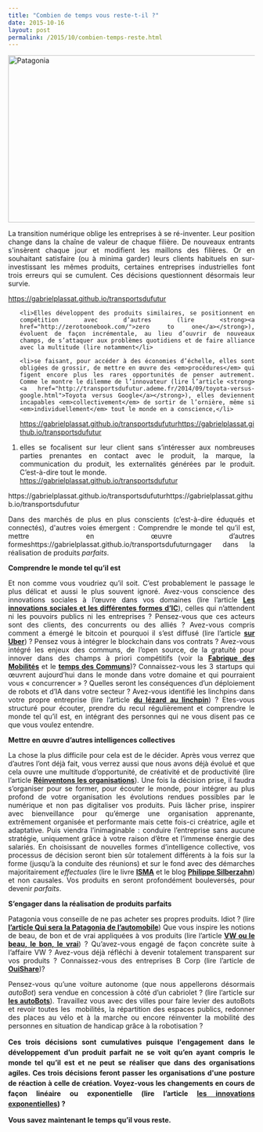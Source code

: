 ```yaml
---
title: "Combien de temps vous reste-t-il ?"
date: 2015-10-16
layout: post
permalink: /2015/10/combien-temps-reste.html
---
```


<p style="text-align: justify"><a href="https://gabrielplassat.github.io/transportsdufutur/wp-content/uploads/sites/6/2015/10/Patagonia.jpg"><img class="aligncenter wp-image-4106 size-full" src="https://gabrielplassat.github.io/transportsdufutur/wp-content/uploads/sites/6/2015/10/Patagonia.jpg" alt="Patagonia" width="637" height="341" /></a></p>

<p style="text-align: justify">La transition numérique oblige les entreprises à se ré-inventer. Leur position change dans la chaîne de valeur de chaque filière. De nouveaux entrants s'insèrent chaque jour et modifient les maillons des filières. Or en souhaitant satisfaire (ou à minima garder) leurs clients habituels en sur-investissant les mêmes produits, certaines entreprises industrielles font trois erreurs qui se cumulent. Ces décisions questionnent désormais leur survie.</p>


https://gabrielplassat.github.io/transportsdufutur
<ol style="text-align: justify">

	<li>Elles développent des produits similaires, se positionnent en compétition avec d’autres (lire <strong><a href="http://zerotoonebook.com/">zero to one</a></strong>), évoluent de façon incrémentale, au lieu d’ouvrir de nouveaux champs, de s’attaquer aux problèmes quotidiens et de faire alliance avec la multitude (lire notamment</li>

	<li>se faisant, pour accéder à des économies d’échelle, elles sont obligées de grossir, de mettre en œuvre des <em>procédures</em> qui figent encore plus les rares opportunités de penser autrement. Comme le montre le dilemme de l’innovateur (lire l’article <strong><a href="http://transportsdufutur.ademe.fr/2014/09/toyota-versus-google.html">Toyota versus Google</a></strong>), elles deviennent incapables <em>collectivement</em> de sortir de l’ornière, même si <em>individuellement</em> tout le monde en a conscience,</li>
https://gabrielplassat.github.io/transportsdufuturhttps://gabrielplassat.github.io/transportsdufutur
	<li>elles se focalisent sur leur client sans s’intéresser aux nombreuses parties prenantes en contact avec le produit, la marque, la communication du produit, les externalités générées par le produit. C’est-à-dire tout le monde.</li>
https://gabrielplassat.github.io/transportsdufutur
</ol>
https://gabrielplassat.github.io/transportsdufuturhttps://gabrielplassat.github.io/transportsdufutur
<p style="text-align: justify">Dans des marchés de plus en plus conscients (c’est-à-dire éduqués et connectés), d'autres voies émergent : Comprendre le monde tel qu’il est, mettre en œuvre d’autres formeshttps://gabrielplassat.github.io/transportsdufuturngager dans la réalisation de produits <em>parfaits</em>.</p>

<p style="text-align: justify"><!--more--></p>

<p style="text-align: justify"><strong>Comprendre le monde tel qu’il est </strong></p>

<p style="text-align: justify">Et non comme vous voudriez qu’il soit. C’est probablement le passage le plus délicat et aussi le plus souvent ignoré. Avez-vous conscience des innovations sociales à l’œuvre dans vos domaines (lire l’article <strong><a href="http://transportsdufutur.ademe.fr/2014/06/les-innovations-sociales-et-les-differentes-formes-dintelligences-collectives.html">Les innovations sociales et les différentes formes d’IC</a></strong>), celles qui n’attendent ni les pouvoirs publics ni les entreprises ? Pensez-vous que ces acteurs sont des clients, des concurrents ou des alliés ? Avez-vous compris comment a émergé le bitcoin et pourquoi il s’est diffusé (lire l’article <strong><a href="http://transportsdufutur.ademe.fr/2015/07/viendra-luberisation-duber.html">sur Uber</a></strong>) ? Pensez vous à intégrer le blockchain dans vos contrats ? Avez-vous intégré les enjeux des communs, de l’open source, de la gratuité pour innover dans des champs à priori compétitifs (voir la <strong><a href="http://lafabriquedesmobilites.fr/">Fabrique des Mobilités</a></strong> et le <strong><a href="http://tempsdescommuns.org/">temps des Communs</a></strong>)? Connaissez-vous les 3 startups qui œuvrent aujourd’hui dans le monde dans votre domaine et qui pourraient vous « concurrencer » ? Quelles seront les conséquences d’un déploiement de robots et d’IA dans votre secteur ? Avez-vous identifié les linchpins dans votre propre entreprise (lire l’article <strong><a href="https://plassat.wordpress.com/2015/08/16/du-lezard-au-linchpin/">du lézard au linchpin</a></strong>) ? Etes-vous structuré pour écouter, prendre du recul régulièrement et comprendre le monde tel qu’il est, en intégrant des personnes qui ne vous disent pas ce que vous voulez entendre.</p>

<p style="text-align: justify"><strong>Mettre en œuvre d’autres intelligences collectives</strong></p>

<p style="text-align: justify">La chose la plus difficile pour cela est de le décider. Après vous verrez que d’autres l’ont déjà fait, vous verrez aussi que nous avons déjà évolué et que cela ouvre une multitude d’opportunité, de créativité et de productivité (lire l’article <strong><a href="http://transportsdufutur.ademe.fr/2015/05/reinventons-les-organisations.html">Réinventons les organisations</a></strong>). Une fois la décision prise, il faudra s’organiser pour se former, pour écouter le monde, pour intégrer au plus profond de votre organisation les évolutions rendues possibles par le numérique et non pas digitaliser vos produits. Puis lâcher prise, inspirer avec bienveillance pour qu’émerge une organisation apprenante, extrêmement organisée et performante mais cette fois-ci créatrice, agile et adaptative. Puis viendra l’inimaginable : conduire l’entreprise sans aucune stratégie, uniquement grâce à votre raison d’être et l’immense énergie des salariés. En choisissant de nouvelles formes d’intelligence collective, vos processus de décision seront bien sûr totalement différents à la fois sur la forme (jusqu’à la conduite des réunions) et sur le fond avec des démarches majoritairement <em>effectuales</em> (lire le livre <strong><a href="http://www.skema-bs.fr/skema-expert/methode-isma360">ISMA</a></strong> et le blog <strong><a href="http://philippesilberzahn.com/">Philippe Silberzahn</a></strong>) et non causales. Vos produits en seront profondément bouleversés, pour devenir <em>parfaits</em>.</p>

<p style="text-align: justify"><strong>S’engager dans la réalisation de produits parfaits</strong></p>

<p style="text-align: justify">Patagonia vous conseille de ne pas acheter ses propres produits. Idiot ? (lire <strong><a href="http://transportsdufutur.ademe.fr/2013/09/nissan-et-daimler-sengagent-a-commercialiser-des-voitures-autonomes-en-2020-risques-et-opportunites.html">l’article Qui sera la Patagonia de l’automobile</a></strong>) Que vous inspire les notions de beau, de bon et de vrai appliquées à vos produits (lire l’article <strong><a href="http://transportsdufutur.ademe.fr/2015/09/beau-bon-vrai.html">VW ou le beau, le bon, le vrai</a></strong>) ? Qu’avez-vous engagé de façon concrète suite à l’affaire VW ? Avez-vous déjà réfléchi à devenir totalement transparent sur vos produits ? Connaissez-vous des entreprises B Corp (lire l’article de <strong><a href="http://magazine.ouishare.net/fr/2015/10/500-entreprises-b-corp-en-france-dici-3-ans/">OuiShare</a></strong>)?</p>

<p style="text-align: justify">Pensez-vous qu’une voiture autonome (que nous appellerons désormais <em>autoBot</em>) sera vendue en concession à côté d’un cabriolet ? (lire l’article sur <strong><a href="http://transportsdufutur.ademe.fr/2015/10/robotisation-linvention-linnovation.html">les autoBots</a></strong>). Travaillez vous avec des villes pour faire levier des autoBots et revoir toutes les  mobilités, la répartition des espaces publics, redonner des places au vélo et à la marche ou encore réinventer la mobilité des personnes en situation de handicap grâce à la robotisation ?</p>

<p style="text-align: justify"><strong style="line-height: 1.5">Ces trois décisions sont cumulatives puisque l'engagement dans le développement d’un produit parfait ne se voit qu’en ayant compris le monde tel qu’il est et ne peut se réaliser que dans des organisations agiles. Ces trois décisions feront passer les organisations d'une posture de réaction à celle de création. Voyez-vous les changements en cours de façon linéaire ou exponentielle (lire l’article <a href="http://lafabriquedesmobilites.fr/non-classe/pret-pour-des-innovations-exponentielles/">les innovations exponentielles</a>) ? </strong></p>

<p style="text-align: justify"><strong>Vous savez maintenant le temps qu’il vous reste.</strong></p>